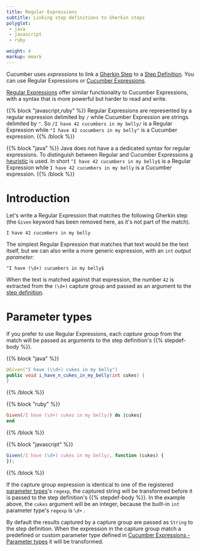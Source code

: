 ```yaml
---
title: Regular Expressions
subtitle: Linking step definitions to Gherkin steps
polyglot:
 - java
 - javascript
 - ruby

weight: 4
markup: mmark
---
```


Cucumber uses *expressions* to link a [Gherkin Step](/gherkin/reference#steps)
to a [Step Definition](/cucumber/step-definitions). You can use Regular Expressions
or [Cucumber Expressions](/cucumber/regular-expressions).

[Regular Expressions](https://en.wikipedia.org/wiki/Regular_expression) offer similar functionality to 
Cucumber Expressions, with a syntax that is more powerful but harder to read and write. 

{{% block "javascript,ruby" %}}
Regular Expressions are represented by a regular expression delimited by `/` while Cucumber Expression are strings 
delimited by `"`. So `/I have 42 cucumbers in my belly/` is a Regular Expression while 
`"I have 42 cucumbers in my belly"` is a Cucumber expression.
{{% /block %}}

{{% block "java" %}}
Java does not have a a dedicated syntax for regular expressions. To distinguish between Regular and Cucumber 
Expressions [a heuristic](https://github.com/cucumber/cucumber/blob/master/cucumber-expressions/java/heuristics.adoc) 
is used. In short `^I have 42 cucumbers in my belly$` is a Regular Expression while `I have 42 cucumbers in my belly` 
is a Cucumber expression.
{{% /block %}}


# Introduction

Let's write a Regular Expression that matches the following Gherkin step (the `Given`
keyword has been removed here, as it's not part of the match).

    I have 42 cucumbers in my belly

The simplest Regular Expression that matches that text would be the text itself,
but we can also write a more generic expression, with an `int` *output parameter*:

    ^I have (\d+) cucumbers in my belly$

When the text is matched against that expression, the number `42` is extracted
from the `(\d+)` capture group and passed as an argument to the [step definition](/cucumber/step-definitions).


# Parameter types

If you prefer to use Regular Expressions, each 
*capture group* from the match will be passed as arguments to the step definition's {{% stepdef-body %}}.

{{% block "java" %}}
```java
@Given("I have (\\d+) cukes in my belly")
public void i_have_n_cukes_in_my_belly(int cukes) {
}
```
{{% /block %}}

{{% block "ruby" %}}
```ruby
Given(/I have (\d+) cukes in my belly/) do |cukes|
end
```
{{% /block %}}

{{% block "javascript" %}}
```javascript
Given(/I have (\d+) cukes in my belly/, function (cukes) {
});
```
{{% /block %}}

If the capture group expression is identical to one of the registered 
[parameter types](/cucumber/cucumber-expressions#parameter-types)'s `regexp`,
the captured string will be transformed before it is passed to the 
step definition's {{% stepdef-body %}}. In the example above, the `cukes`
argument will be an integer, because the built-in `int` parameter type's
`regexp` is `\d+` .


By default the results captured by a capture group are passed as `String` to the step definition. When the 
expression in the capture group match a predefined or custom parameter type defined in 
[Cucumber Expressions - Parameter types](/cucumber/regular-expressions#parameter-types) it will be transformed.